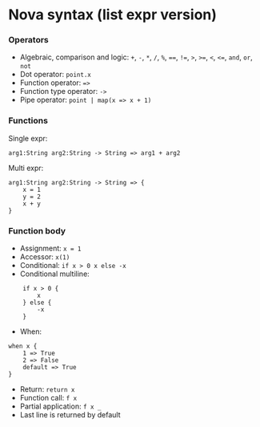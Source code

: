 # Nova syntax (list expr version)

### Operators

* Algebraic, comparison and logic: `+`, `-`, `*`, `/`, `%`, `==`, `!=`, `>`, `>=`, `<`, `<=`, `and`, `or`, `not`
* Dot operator: `point.x`
* Function operator: `=>`
* Function type operator: `->`
* Pipe operator: `point | map(x => x + 1)`

### Functions

Single expr:
 
```
arg1:String arg2:String -> String => arg1 + arg2 
```

Multi expr:

```
arg1:String arg2:String -> String => {
    x = 1
    y = 2
    x + y
}
```

### Function body

* Assignment: `x = 1`
* Accessor: `x(1)`
* Conditional: `if x > 0 x else -x`
* Conditional multiline:

```
    if x > 0 {
        x
    } else {
        -x
    }
```
* When:
```
when x {
    1 => True
    2 => False
    default => True
}
```

* Return: `return x`
* Function call: `f x`
* Partial application: `f x _`
* Last line is returned by default
